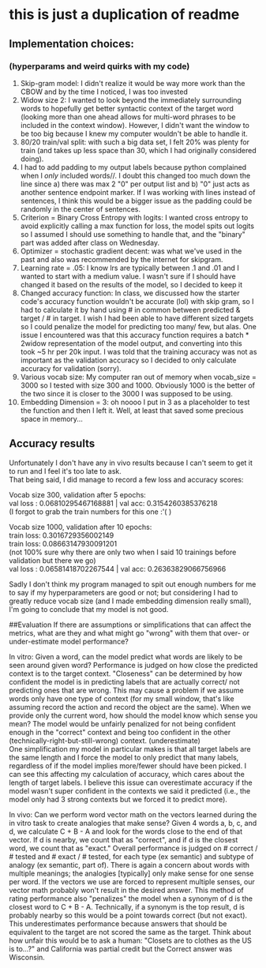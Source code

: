 # this is just a duplication of readme 
## Implementation choices:
### (hyperparams and weird quirks with my code)
1. Skip-gram model: I didn't realize it would be way more work than the CBOW and by the time I noticed, I was too 
   invested
2. Widow size 2: I wanted to look beyond the immediately surrounding words to hopefully get better syntactic context of
   the target word (looking more than one ahead allows for multi-word phrases to be included in the context window).
   However, I didn't want the window to be too big because I knew my computer wouldn't be able to handle it.
3. 80/20 train/val split: with such a big data set, I felt 20% was plenty for train (and takes up less space than 30, 
   which I had originally considered doing).
4. I had to add padding to my output labels because python complained when I *only* included words/<start>/<end>. I
   doubt this changed too much down the line since a) there was max 2 "0" per output list and b) "0" just acts as 
   another sentence endpoint marker. If I was working with lines instead of sentences, I think this would be a bigger
   issue as the padding could be randomly in the center of sentences.
5. Criterion = Binary Cross Entropy with logits: I wanted cross entropy to avoid explicitly calling 
   a max function for loss, the model spits out logits so I assumed I should use something to handle that, and the "binary" part
   was added after class on Wednesday.
6. Optimizer = stochastic gradient decent: was what we've used in the past and also was recommended by the internet for 
   skipgram.
7. Learning rate = .05: I know lrs are typically between .1 and .01 and I wanted to start with a medium value. I wasn't 
   sure if I should have changed it based on the results of the model, so I decided to keep it
8. Changed accuracy function: In class, we discussed how the starter code's accuracy function wouldn't be accurate (lol)
   with skip gram, so I had to calculate it by hand using # in common between predicted & target / # in target. I wish
   I had been able to have different sized targets so I could penalize the model for predicting too many/ few, but alas.
   One issue I encountered was that this accuracy function requires a batch * 2widow representation of the model output,
   and converting into this took ~5 hr per 20k input. I was told that the training accuracy was not as important as the
   validation accuracy so I decided to only calculate accuracy for validation (sorry). 
9. Various vocab size: My computer ran out of memory when vocab_size = 3000 so I tested with size 300 and 1000.
   Obviously 1000 is the better of the two since it is closer to the 3000 I was supposed to be using.
10. Embedding Dimension = 3: oh noooo I put in 3 as a placeholder to test the function and then I left it. Well, at least
   that saved some precious space in memory...

## Accuracy results
Unfortunately I don't have any in vivo results because I can't seem to get it to run and I feel it's too late to ask.
</br>That being said, I did manage to record a few loss and accuracy scores:

Vocab size 300, validation after 5 epochs:</br>
val loss : 0.06810295467168881 | val acc: 0.3154260385376218</br>
(I forgot to grab the train numbers for this one :'( )
</br>

Vocab size 1000, validation after 10 epochs:</br>
train loss: 0.3016729356002149</br>
train loss: 0.08663147930091201</br>
(not 100% sure why there are only two when I said 10 trainings before validation but there we go)</br>
val loss : 0.06581418702267544 | val acc: 0.26363829066756966
</br>

Sadly I don't think my program managed to spit out enough numbers for me to say if my hyperparameters are good or not;
but considering I had to greatly reduce vocab size (and I made embedding dimension really small), I'm going to conclude 
that my model is not good.


##Evaluation
If there are assumptions or simplifications that can affect the metrics, what are they and what might go "wrong" with 
them that over- or under-estimate model performance?

In vitro: Given a word, can the model predict what words are likely to be seen around given word? Performance is judged 
on how close the predicted context is to the target context. "Closeness" can be determined by how confident the model is
in predicting labels that are actually correct/ not predicting ones that are wrong. This may cause a problem if we assume
words only have one type of context (for my small window, that's like assuming record the action and record the object 
are the same). When we provide only the current word, how should the model know which sense you mean? The model would 
be unfairly penalized for not being confident enough in the "correct" context and being too confident in the other 
(technically-right-but-still-wrong) context. (underestimate) </br>
One simplification my model in particular makes is that all target labels are the same length and I force the model to 
only predict that many labels, regardless of if the model implies more/fewer should have been picked. I can see this 
affecting my calculation of accuracy, which cares about the length of target labels. I believe this issue can overestimate
accuracy if the model wasn't super confident in the contexts we said it predicted (i.e., the model only had 3 strong
contexts but we forced it to predict more).


In vivo: Can we perform word vector math on the vectors learned during the in vitro task to create analogies that
make sense? Given 4 words a, b, c, and d, we calculate C + B - A and look for the words close to the end of that vector.
If d is nearby, we count that as "correct", and if d is the closest word, we count that as "exact." Overall performance
is judged on # correct / # tested and # exact / # tested, for each type (ex semantic) and subtype of analogy (ex 
semantic, part of). There is again a concern about words with multiple meanings; the analogies [typically] only make
sense for one sense per word. If the vectors we use are forced to represent multiple senses, our vector math probably 
won't result in the desired answer. This method of rating performance also "penalizes" the model when a synonym of d is
the closest word to C + B - A. Technically, if a synonym is the top result, d is probably nearby so this would be a
point towards correct (but not exact). This underestimates performance because answers that should be equivalent to the
target are not scored the same as the target. Think about how unfair this would be to ask a human: "Closets are to 
clothes as the US is to...?" and California was partial credit but the Correct answer was Wisconsin.

